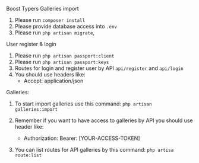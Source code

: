 Boost Typers Galleries import</br>

1. Please run `composer install`
2. Please provide database access into `.env`
3. Please run `php artisan migrate`,

User register & login
1. Please run `php artisan passport:client`
2. Please run `php artisan passport:keys`
3. Routes for login and register user by API `api/register` and `api/login`
4. You should use headers like:
    <ul>
    <li>
        Accept: application/json
    </li>
    </ul>
    
Galleries:
1. To start import galleries use this command: `php artisan galleries:import`
2. Remember if you want to have access to galleries by API you should use header like:
    
    <ul>
    <li>
        Authorization: Bearer: [YOUR-ACCESS-TOKEN]
    </li>
    </ul>
4. You can list routes for API galleries by  this command: `php artisa route:list`        
    
